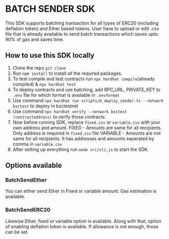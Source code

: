 # BATCH SENDER SDK
  This SDK supports batching transaction for all types of ERC20 (including deflation token) and Ether based tokens. User have to upload or edit .csv file that is already 
  available to send batch transactions which saves upto 90% of gas and saves time.
  
## How to use this SDK locally
1. Clone the repo `git clone `
2. Run `npm install` to install all the required packages.
3. To test compile and test contracts run `npx hardhat compile`(already compiled) & `npx hardhat test`
4. To deploy contracts and use batching, add RPC_URL, PRIVATE_KEY to `.env` file for which format is available in `.envformat`
5. Use command `npx hardhat run scripts/0_deploy_sender.ts --network bsctest` to deploy in bsctestnet
6. Use command `npx hardhat verify --network bsctest (contractaddress)` to verify those contracts.
7. Now before running SDK, replace `fixed.csv` or `variable.csv` with your own address and amount.
   FIXED - Amounts are same for all recipients. Only address is required in `fixed.csv` file
   VARIABLE - Amounts are not same for all recipients. It has addresses and amounts seperated by comma in `variable.csv`
8. After setting up everything run `node src/cli.js` to start the SDK.

## Options available

### BatchSendEther

You can either send Ether in Fixed or variable amount. Gas estimation is available. 

### BatchSendERC20

Likewise Ether, fixed or variable option is available. Along with that, option of enabling deflation token is available. If allowance is not enough, those can be set.

